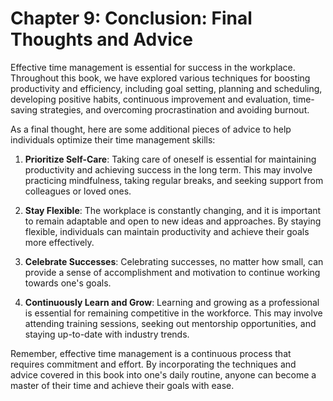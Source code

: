 Chapter 9: Conclusion: Final Thoughts and Advice
================================================

Effective time management is essential for success in the workplace. Throughout this book, we have explored various techniques for boosting productivity and efficiency, including goal setting, planning and scheduling, developing positive habits, continuous improvement and evaluation, time-saving strategies, and overcoming procrastination and avoiding burnout.

As a final thought, here are some additional pieces of advice to help individuals optimize their time management skills:

1. **Prioritize Self-Care**: Taking care of oneself is essential for maintaining productivity and achieving success in the long term. This may involve practicing mindfulness, taking regular breaks, and seeking support from colleagues or loved ones.

2. **Stay Flexible**: The workplace is constantly changing, and it is important to remain adaptable and open to new ideas and approaches. By staying flexible, individuals can maintain productivity and achieve their goals more effectively.

3. **Celebrate Successes**: Celebrating successes, no matter how small, can provide a sense of accomplishment and motivation to continue working towards one's goals.

4. **Continuously Learn and Grow**: Learning and growing as a professional is essential for remaining competitive in the workforce. This may involve attending training sessions, seeking out mentorship opportunities, and staying up-to-date with industry trends.

Remember, effective time management is a continuous process that requires commitment and effort. By incorporating the techniques and advice covered in this book into one's daily routine, anyone can become a master of their time and achieve their goals with ease.
